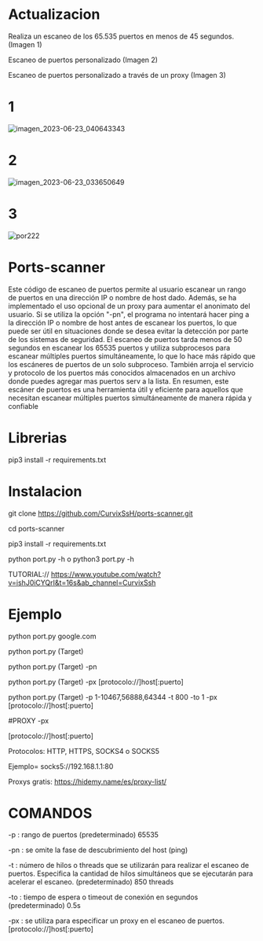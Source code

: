 # Actualizacion 
Realiza un escaneo de los 65.535 puertos en menos de 45 segundos. (Imagen 1)

Escaneo de puertos personalizado (Imagen 2)

Escaneo de puertos personalizado a través de un proxy (Imagen 3)

# 1
![imagen_2023-06-23_040643343](https://github.com/CurvixSsH/ports-scanner/assets/127477293/3a75c4c0-1b3b-4522-9faa-5e601c84fb2a)

# 2
![imagen_2023-06-23_033650649](https://github.com/CurvixSsH/ports-scanner/assets/127477293/656996b2-3d07-4502-a2cd-bf68592d634f)

# 3
![por222](https://github.com/CurvixSsH/ports-scanner/assets/127477293/b410e944-9e76-43c2-a506-1126ce89969f)



# Ports-scanner

Este código de escaneo de puertos permite al usuario escanear un rango de puertos en una dirección IP o nombre de host dado. Además, se ha implementado el uso opcional de un proxy para aumentar el anonimato del usuario. Si se utiliza la opción "-pn", el programa no intentará hacer ping a la dirección IP o nombre de host antes de escanear los puertos, lo que puede ser útil en situaciones donde se desea evitar la detección por parte de los sistemas de seguridad. El escaneo de puertos tarda menos de 50 segundos en escanear los 65535 puertos y utiliza subprocesos para escanear múltiples puertos simultáneamente, lo que lo hace más rápido que los escáneres de puertos de un solo subproceso. También arroja el servicio y protocolo de los puertos más conocidos almacenados en un archivo donde puedes agregar mas puertos serv a la lista. En resumen, este escáner de puertos es una herramienta útil y eficiente para aquellos que necesitan escanear múltiples puertos simultáneamente de manera rápida y confiable

# Librerias

pip3 install -r requirements.txt

# Instalacion

git clone https://github.com/CurvixSsH/ports-scanner.git

cd ports-scanner

pip3 install -r requirements.txt

python port.py -h o python3 port.py -h

TUTORIAL:// https://www.youtube.com/watch?v=ishJ0iCYQrI&t=16s&ab_channel=CurvixSsh

# Ejemplo

python port.py google.com

python port.py (Target)

python port.py (Target) -pn

python port.py (Target) -px [protocolo://]host[:puerto]

python port.py (Target) -p 1-10467,56888,64344 -t 800 -to 1 -px [protocolo://]host[:puerto]

#PROXY -px

[protocolo://]host[:puerto]

Protocolos: HTTP, HTTPS, SOCKS4 o SOCKS5

Ejemplo= socks5://192.168.1.1:80

Proxys gratis: https://hidemy.name/es/proxy-list/

# COMANDOS

-p : rango de puertos (predeterminado) 65535

-pn : se omite la fase de descubrimiento del host (ping)

-t : número de hilos o threads que se utilizarán para realizar el escaneo de puertos. Especifica la cantidad de hilos simultáneos que se ejecutarán para acelerar el escaneo. (predeterminado) 850 threads

-to : tiempo de espera o timeout de conexión en segundos (predeterminado) 0.5s

-px : se utiliza para especificar un proxy en el escaneo de puertos. [protocolo://]host[:puerto]







